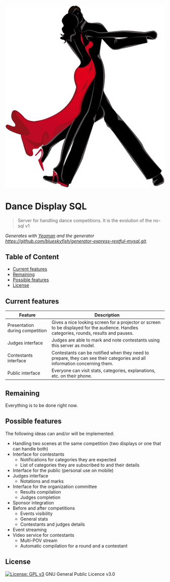 
![danceDisplaySql](logo.png)

# Dance Display SQL

> Server for handling dance competitions. It is the evolution of the no-sql v1

_Generates with [Yeoman][yeoman] and the generator <https://github.com/blueskyfish/generator-express-restful-mysql.git>._

## Table of Content

* [Current features](#current-features)
* [Remaining](#remaining)
* [Possible features](#possible-features)
* [License](#license)

## Current features

Feature | Description
------- | -----------
Presentation during competition | Gives a nice looking screen for a projector or screen to be displayed for the audience. Handles categories, rounds, results and pauses.
Judges interface | Judges are able to mark and note contestants using this server as model.
Contestants interface | Contestants can be notified when they need to prepare, they can see their categories and all information concerning them.
Public interface | Everyone can visit stats, categories, explanations, etc. on their phone.

## Remaining

Everything is to be done right now.

## Possible features

The following ideas can and/or will be implemented:
* Handling two scenes at the same competition (two displays or one that can handle both)
* Interface for contestants
	* Notifications for categories they are expected
	* List of categories they are subscribed to and their details
* Interface for the public (personal use on mobile)
* Judges interface
	* Notations and marks
* Interface for the organization committee
	* Results compilation
	* Judges completion
* Sponsor integration
* Before and after competitions
	* Events visibility
	* General stats
	* Contestants and judges details
* Event streaming
* Video service for contestants
	* Multi-POV stream
	* Automatic compilation for a round and a contestant

## License

[![License: GPL v3](https://img.shields.io/badge/License-GPL%20v3-blue.svg)](https://www.gnu.org/licenses/gpl-3.0) GNU General Public Licence v3.0

[github]: https://github.com
[yeoman]: http://yeoman.io
